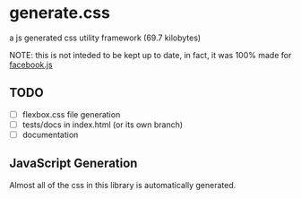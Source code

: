 # generate.css
a js generated css utility framework (69.7 kilobytes)

NOTE: this is not inteded to be kept up to date, in fact, it was 100% made for [facebook.js](https://github.com/mr-winson/facebook.js)

## TODO
- [ ] flexbox.css file generation
- [ ] tests/docs in index.html (or its own branch)
- [ ] documentation

## JavaScript Generation

Almost all of the css in this library is automatically generated.
